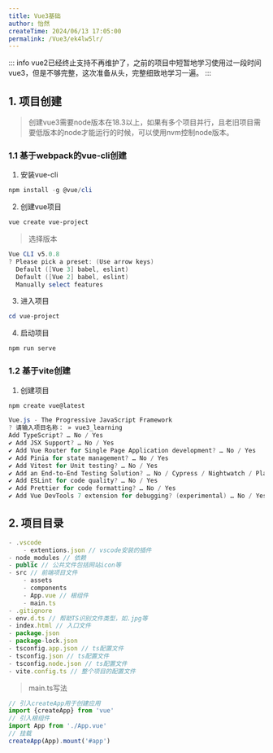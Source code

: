 ```yaml
---
title: Vue3基础
author: 怡然
createTime: 2024/06/13 17:05:00
permalink: /Vue3/ek4lw5lr/
---
```


::: info
vue2已经终止支持不再维护了，之前的项目中短暂地学习使用过一段时间vue3，但是不够完整，这次准备从头，完整细致地学习一遍。
:::
## 1. 项目创建
> 创建vue3需要node版本在18.3以上，如果有多个项目并行，且老旧项目需要低版本的node才能运行的时候，可以使用nvm控制node版本。
### 1.1 基于webpack的vue-cli创建
1. 安装vue-cli
```powershell
npm install -g @vue/cli
```
2. 创建vue项目
```powershell
vue create vue-project
```
> 选择版本
```powershell
Vue CLI v5.0.8
? Please pick a preset: (Use arrow keys)
  Default ([Vue 3] babel, eslint)
  Default ([Vue 2] babel, eslint)
  Manually select features
```
3. 进入项目
```powershell 
cd vue-project
```
4. 启动项目
```powershell
npm run serve
```
### 1.2 基于vite创建
1. 创建项目
```powershell
npm create vue@latest
```
```powershell
Vue.js - The Progressive JavaScript Framework
? 请输入项目名称： » vue3_learning
Add TypeScript? … No / Yes
✔ Add JSX Support? … No / Yes
✔ Add Vue Router for Single Page Application development? … No / Yes
✔ Add Pinia for state management? … No / Yes
✔ Add Vitest for Unit testing? … No / Yes
✔ Add an End-to-End Testing Solution? … No / Cypress / Nightwatch / Playwright
✔ Add ESLint for code quality? … No / Yes
✔ Add Prettier for code formatting? … No / Yes
✔ Add Vue DevTools 7 extension for debugging? (experimental) … No / Yes
```

## 2. 项目目录
```js
- .vscode
    - extentions.json // vscode安装的插件
- node_modules // 依赖
- public // 公共文件包括网站icon等
- src // 前端项目文件
    - assets
    - components
    - App.vue // 根组件
    - main.ts 
- .gitignore
- env.d.ts // 帮助TS识别文件类型，如.jpg等
- index.html // 入口文件
- package.json
- package-lock.json
- tsconfig.app.json // ts配置文件
- tsconfig.json // ts配置文件
- tsconfig.node.json // ts配置文件
- vite.config.ts // 整个项目的配置文件
```
> main.ts写法
```ts
// 引入createApp用于创建应用
import {createApp} from 'vue'
// 引入根组件
import App from './App.vue'
// 挂载
createApp(App).mount('#app')
```
